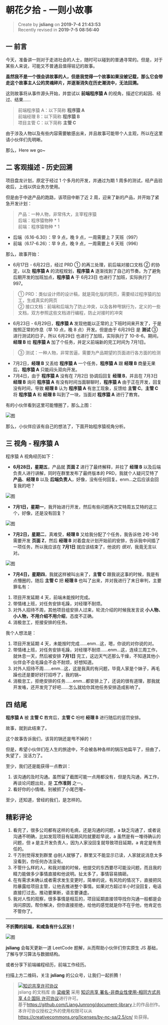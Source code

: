 朝花夕拾 - 一则小故事
===

> Create by **jsliang** on **2019-7-4 21:43:53**  
> Recently revised in **2019-7-5 08:56:40**

## 一 前言

今天，准备讲一则对于走进社会的人士，随时可以碰到的普通寻常的。但是，对于某些人来说，可能又不普通且值得铭记的故事。

**虽然我不是一个很会讲故事的人，但是我觉得一个故事如果没被记载，那么它会带走这个故事主人公的灵魂碎片，并逐渐消失在历史潮流中，无法回溯。**

这则故事将从事件源头开始，并尝试以 **前端程序猿 A** 的视角，描述它的起因、经过、结果……

> 前端程序猿 A：以下简称 **程序猿 A**  
> 前端经理 B：以下简称 **程序猿 B**  
> 项目主管 C：以下简称 **主管 C**

由于涉及人物以及有些内容需要敏感出来，并且故事可能带个人主观，所以在这里请小伙伴们先明晰。

那么，Here we go~

## 二 客观描述 - 历史回溯

项目盘龙计划，原定于经过 1 个多月的开发，并通过为期 1 周多的测试，经产品验收后，上线以供业务方使用。

但是由于中途产品的跑路，该项目中断了近 2 周，迎来了新的产品，并开始了紧急开发计划：

> 产品：一种人物，非常伟大，主宰程序猿  
> 后端：程序猿物种 * 1  
> 前端：程序猿物种 * 1

* 后端（6.16-6.30）：早 9 点，晚 9 点，一周需要上 7 天班（997）
* 前端（6.17-6.26）：早 9 点，晚 9 点，一周需要上 6 天班（996）

那么，故事开始：

* 6月17日 - 6月22日，经过 PRD ① 的再三处理，前后端对接口文档 ② 的协定，以及 **程序猿 A** 的流程规划，**程序猿 A** 逐渐找到了自己的节奏。为了避免后期开发的加班加点，**程序猿 A** 于 6月23日 也进行了加班，实际执行了 997。

> ① PRD：类似设计师的设计稿，就是简化版的网页，需要经过程序猿的加工，生成真实的网页  
> ② 接口文档：前端和后端为了防止冲突，以及各种甩锅行为，定义的一些文档，双方参照这些文档进行编程，防止对接时的冲突  

* 6月23日 - 6月29日，**程序猿 A** 发现他能以正常的上下班时间来开发了，于是按照正常的作息（早 10 点，晚 8 点）开发。但是由于 6月29日 是 **测试** ③ 进行测试的日子，所以 6月29日 也进行了加班，实际执行了 10-8-6。期间，**经理 B** 给 **程序猿 A** 加了个任务，并定义前端新的完工时间为 7月1日。

> ③ 测试：一种人物，非常苦逼，需要为产品期望的页面进行各方面的检测

* 7月2日，**经理 B** 又丢给 **程序猿 A** 一个任务，**程序猿 A** 跟 **经理 B** 商量无果后，**程序猿 A** 只能闷头双向开发。
* 7月4日，由于 **程序猿 A** 没有在 7月2日 协调后回复 **经理 B**，并且在 7月3日 **经理 B** 询问 **程序猿 A** 有没有时间当面聊聊时，**程序猿 A** 由于正在开发，回复没有时间，导致 **经理 B** 认为 **程序猿 A** 有怠工现象，反馈给 **主管 C**。**主管 C** 将 **程序猿 A** 和 **经理 B** 叫到了一块，当面对 **程序猿 A** 进行了教育。

有的小伙伴看到这里可能懵圈了，那么上图：

![图](../../../public-repertory/img/other-morning-and-evening-2019-07-04-1.png)

那么，小伙伴应该有自己的想法了，下面开始程序猿视角分析。

## 三 视角 - 程序猿 A

程序猿 A 视角经历如下：

* **6月28日，星期五**，产品就 **页面 Z** 进行了最终解释，并拉了 **经理 B** 以及后端负责人进行讲解，同时在群里发布了最终版本的 PRD，我就个人疑问艾特了 **产品**、**经理 B** 以及 **后端负责人**，好像，没有任何回复。enm...之后应该会回复我的吧？

![图](../../../public-repertory/img/other-morning-and-evening-2019-07-04-2.jpg)

* **7月1日，星期一**，我开始进行开发，然后有些问题再次艾特周五艾特的这三个，好像，还是没有回复？

![图](../../../public-repertory/img/other-morning-and-evening-2019-07-04-3.jpg)

* **7月2日，星期二**，真难受，**经理 B** 又给我分配了个任务，我告诉他 2号-3号 需要开发 **页面 Z**，然后 **经理 B** 对着盘龙计划开始前的安排，告诉我中间插了一项任务，所以我应该在 **7月1日** 就应该结束了，他说的 *很对*，我竟无言以对。

![图](../../../public-repertory/img/other-morning-and-evening-2019-07-04-4.png)

* **7月4日，星期四**，我就这样被叫出来了，**主管 C** 跟我说这事的时候，我是有点懵圈的，随后 **主管 C** 把 **经理 B** 也叫了出来，并对我进行了末日审判，主要罪名有：

1. 项目开发延期 4 天，前端未能按时完成。
2. 带情绪上班，对任务安排毛躁，对经理不耐烦。
3. 对外人招待不周，其他项目组安排人过来，轮流介绍的时候我发言说 **小人物、小人物，不用介绍不用介绍**，态度不正确。
4. 消极怠工，拒接安排的任务。

我个人想法是：

1. 项目开发延期 4 天，未能按时完成……enm...这，嗯，你说的对你说的对。
2. 带情绪上班，对任务安排毛躁，对经理不耐烦……enm...这，连续三周工作，就休息一天，然后被安排 **7月1日** 完工，这边天气还那么干燥，不知道其他小伙伴会不会毛躁会不会不耐烦，好想知道。
3. 对外人招待不周……enm...这，这是我真的有问题，毕竟人家是个妹子，再毛躁也还是要好好打招呼了，我的锅~
4. 消极怠工，拒绝安排的任务……enm...都安排上了，还说的很有道理，那我就开发咯，还开发完了好吧……怎么就给你其他任务安排造成影响了。

## 四 结尾

**程序猿 A** 被 **主管 C** 教育后，**主管 C** 吩咐 **经理 B** 进行随后的惩罚安排。

故事，就到此结束了。

这个故事告诉我们，该背的锅还是甩不掉的！

但是，希望小伙伴们在人生的旅途中，不会被各种各样的锅压地扁平了，扭曲了，失望了，没活力了。

至少，我们还是能获得一点教训：

1. 该沟通的及时沟通。虽然留了截图可能一点用都没有，但是先沟通，再工作，再谈论问题出处，是 **工作准则** 之一。
2. 看好你的小情绪。别被抓了小尾巴喔~

至少，还知道，曾经的我们，是怎样的。

## 精彩评论

1. 看完了，很多公司都有这样的毛病，还是沟通的问题，a 缺乏沟通了，或者说沟通不明确，比如发现项目有延期风险就要趁早说，a 虽然是有一堆待确认的问题，但 a 是主开发负责人，因为人家没回复就导致项目延期，a 肯定是有责任的。
2. 千万别觉得发到群里 @别人就够了，群里又不能显示已读，人家就说消息太多没看到，你任何办法没有。
3. 不管什么样的人，和我对接的时候，他提交的东西要尽可能没问题，而且我的精力能做多少事情直接和他说明。扯太多了，事情容易搞砸。
4. 在有需求未确认或者需求发生变更时，简单的说，有风险的情况下，直接把风险暴露给项目主管，让他去推进整个事情。如果对方超过半小时没回复，电话直接打过去。推动要果断，语言要谦虚。
5. 我对人性的观察，很多事情是相互的，项目延期直接领导找你沟通一般都是会询问原因，帮你解决，但你直接拒绝，给他的感觉就是你不在乎他，他肯定也不管你了。

---

**不折腾的前端，和咸鱼有什么区别！**

![图](../../../public-repertory/img/z-small-wechat-public-address.jpg)

**jsliang** 会每天更新一道 LeetCode 题解，从而帮助小伙伴们夯实原生 JS 基础，了解与学习算法与数据结构。

或者分享下前端编程经历，前端工作经历。

扫描上方二维码，关注 **jsliang** 的公众号，让我们一起折腾！

> <a rel="license" href="http://creativecommons.org/licenses/by-nc-sa/4.0/"><img alt="知识共享许可协议" style="border-width:0" src="https://i.creativecommons.org/l/by-nc-sa/4.0/88x31.png" /></a><br /><span xmlns:dct="http://purl.org/dc/terms/" property="dct:title">jsliang 的文档库</span> 由 <a xmlns:cc="http://creativecommons.org/ns#" href="https://github.com/LiangJunrong/document-library" property="cc:attributionName" rel="cc:attributionURL">梁峻荣</a> 采用 <a rel="license" href="http://creativecommons.org/licenses/by-nc-sa/4.0/">知识共享 署名-非商业性使用-相同方式共享 4.0 国际 许可协议</a>进行许可。<br />基于<a xmlns:dct="http://purl.org/dc/terms/" href="https://github.com/LiangJunrong/document-library" rel="dct:source">https://github.com/LiangJunrong/document-library</a>上的作品创作。<br />本许可协议授权之外的使用权限可以从 <a xmlns:cc="http://creativecommons.org/ns#" href="https://creativecommons.org/licenses/by-nc-sa/2.5/cn/" rel="cc:morePermissions">https://creativecommons.org/licenses/by-nc-sa/2.5/cn/</a> 处获得。